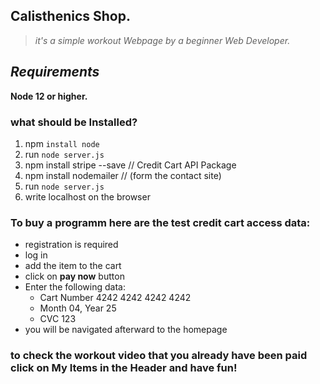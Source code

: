 ## Calisthenics Shop.

>*it's a simple workout Webpage by a beginner Web Developer.*

## *Requirements*
**Node 12 or higher.**

### what should be Installed?
1. npm `install node`
2. run `node server.js`
3. npm install stripe --save // Credit Cart API Package
4. npm install nodemailer // (form the contact site)
5. run `node server.js`
6. write localhost on the browser


### To buy a programm here are the test credit cart access data:
+ registration is required
+ log in
+ add the item to the cart
+ click on **pay now** button
+ Enter the following data:
    - Cart Number 4242 4242 4242 4242
    -  Month 04, Year 25
    - CVC 123
+ you will be navigated afterward to the homepage
### to check the workout video that you already have been paid click on My Items in the Header and have fun!